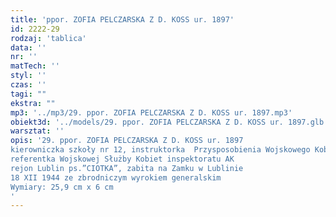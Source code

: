 ```yaml
---
title: 'ppor. ZOFIA PELCZARSKA Z D. KOSS ur. 1897'
id: 2222-29
rodzaj: 'tablica'
data: ''
nr: ''
matTech: ''
styl: ''
czas: ''
tagi: ""
ekstra: ""
mp3: '../mp3/29. ppor. ZOFIA PELCZARSKA Z D. KOSS ur. 1897.mp3'
obiekt3d: '../models/29. ppor. ZOFIA PELCZARSKA Z D. KOSS ur. 1897.glb'
warsztat: ''
opis: '29. ppor. ZOFIA PELCZARSKA Z D. KOSS ur. 1897
kierowniczka szkoły nr 12, instruktorka  Przysposobienia Wojskowego Kobiet
referentka Wojskowej Służby Kobiet inspektoratu AK
rejon Lublin ps.”CIOTKA”, zabita na Zamku w Lublinie
18 XII 1944 ze zbrodniczym wyrokiem generalskim
Wymiary: 25,9 cm x 6 cm
'
---
```



